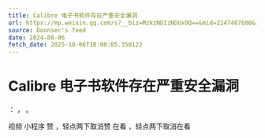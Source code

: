 ```yaml
---
title: Calibre 电子书软件存在严重安全漏洞
url: https://mp.weixin.qq.com/s?__biz=MzkzNDIzNDUxOQ==&mid=2247487600&idx=7&sn=edf130a7c62012baad4ac90b6c6595ac
source: Doonsec's feed
date: 2024-08-06
fetch_date: 2025-10-06T18:00:05.358122
---
```


# Calibre 电子书软件存在严重安全漏洞

：
，
。

视频
小程序
赞
，轻点两下取消赞
在看
，轻点两下取消在看